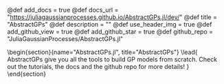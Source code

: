 @def add_docs = true
@def docs_url = "https://juliagaussianprocesses.github.io/AbstractGPs.jl/dev/"
@def title = "AbstractGPs"
@def description = ""
@def use_header_img = true
@def add_github_view = true
@def add_github_star = true
@def github_repo = "JuliaGaussianProcesses/AbstractGPs.jl"

\begin{section}{name="AbstractGPs.jl", title="AbstractGPs"}
\lead{
AbstractGPs give you all the tools to build GP models from scratch.
Check out the tutorials, the docs and the github repo for more details!
}
\end{section}